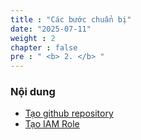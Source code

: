 ```yaml
---
title : "Các bước chuẩn bị"
date: "2025-07-11"
weight : 2 
chapter : false
pre : " <b> 2. </b> "
---
```






### Nội dung
  - [Tạo github repository](2.1-createec2/)
  - [Tạo IAM Role](2.2-createiamrole/)

  
